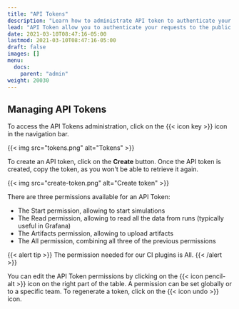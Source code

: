 ```yaml
---
title: "API Tokens"
description: "Learn how to administrate API token to authenticate your requests to the public API."
lead: "API Token allow you to authenticate your requests to the public API."
date: 2021-03-10T08:47:16-05:00
lastmod: 2021-03-10T08:47:16-05:00
draft: false
images: []
menu:
  docs:
    parent: "admin"
weight: 20030
---
```


## Managing API Tokens

To access the API Tokens administration, click on the {{< icon key >}} icon in the navigation bar.

{{< img src="tokens.png" alt="Tokens" >}}

To create an API token, click on the **Create** button. Once the API token is created, copy the token, as you won't be able to retrieve it again.

{{< img src="create-token.png" alt="Create token" >}}

There are three permissions available for an API Token:

- The Start permission, allowing to start simulations
- The Read permission, allowing to read all the data from runs (typically useful in Grafana)
- The Artifacts permission, allowing to upload artifacts
- The All permission, combining all three of the previous permissions

{{< alert tip >}}
The permission needed for our CI plugins is All.
{{< /alert >}}

You can edit the API Token permissions by clicking on the {{< icon pencil-alt >}} icon on the right part of the table. A permission can be set globally or to a specific team.
To regenerate a token, click on the {{< icon undo >}} icon.
